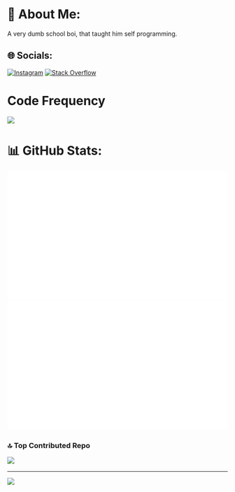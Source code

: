 # 💫 About Me:
A very dumb school boi, that taught him self programming.


## 🌐 Socials:
[![Instagram](https://img.shields.io/badge/Instagram-%23E4405F.svg?logo=Instagram&logoColor=white)](https://instagram.com/thinis.de) [![Stack Overflow](https://img.shields.io/badge/-Stackoverflow-FE7A16?logo=stack-overflow&logoColor=white)](https://stackoverflow.com/users/12344712) 

# Code Frequency

<p>
  <img src="https://wakatime.com/share/@CutieCat6778/7fe699ac-64ad-40ea-b13e-baa5be4df9f2.svg" width="700px" </img>
</p>

# 📊 GitHub Stats:
![](https://raw.githubusercontent.com/CutieCat6778/github-stats/master/generated/overview.svg#gh-dark-mode-only)<br/>
![](https://raw.githubusercontent.com/CutieCat6778/github-stats/master/generated/languages.svg#gh-dark-mode-only)


### 🔝 Top Contributed Repo
![](https://github-contributor-stats.vercel.app/api?username=CutieCat6778&limit=5&theme=dark&combine_all_yearly_contributions=true)

---
[![](https://visitcount.itsvg.in/api?id=CutieCat6778&icon=0&color=0)](https://visitcount.itsvg.in)
